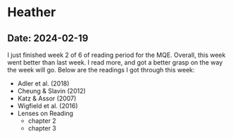 # Heather

## Date: 2024-02-19
I just finished week 2 of 6 of reading period for the MQE. Overall, this week went better than last week. I read more, and got a better grasp on the way the week will go. Below are the readings I got through this week:
- Adler et al. (2018)
- Cheung & Slavin (2012)
- Katz & Assor (2007)
- Wigfield et al. (2016)
- Lenses on Reading
    - chapter 2
    - chapter 3
